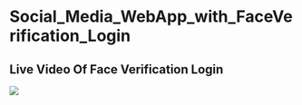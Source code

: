 # Social_Media_WebApp_with_FaceVerification_Login
## Live Video Of Face Verification Login
![](https://github.com/venugopalkadamba/Social_Media_WebApp_with_FaceVerification_Login/blob/master/Final-Video-Fastened.gif)
